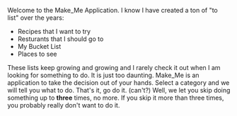 Welcome to the Make_Me Application.  I know I have created a ton of "to list" over the years:
			<ul>
				<li>Recipes that I want to try</li>
				<li>Resturants that I should go to</li>
				<li>My Bucket List</li>
				<li>Places to see</li>
			</ul>
		These lists keep growing and growing and I rarely check it out when I am looking for something to do. It is just too daunting.  Make_Me is an application to take the decision out of your hands.
		Select a category and we will tell you what to do.  That's it, go do it.
		(can't?)
		Well, we let you skip doing something up to <strong>three</strong> times, no more.  If you skip it more than three times, you probably really don't want to do it.